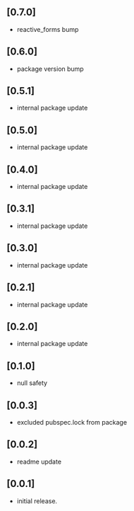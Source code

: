 ## [0.7.0]
* reactive_forms bump

## [0.6.0]
* package version bump

## [0.5.1]
* internal package update

## [0.5.0]
* internal package update

## [0.4.0]
* internal package update

## [0.3.1]
* internal package update

## [0.3.0]
* internal package update

## [0.2.1]
* internal package update

## [0.2.0]
* internal package update

## [0.1.0]
* null safety

## [0.0.3]
* excluded pubspec.lock from package

## [0.0.2]
* readme update

## [0.0.1]

* initial release.
